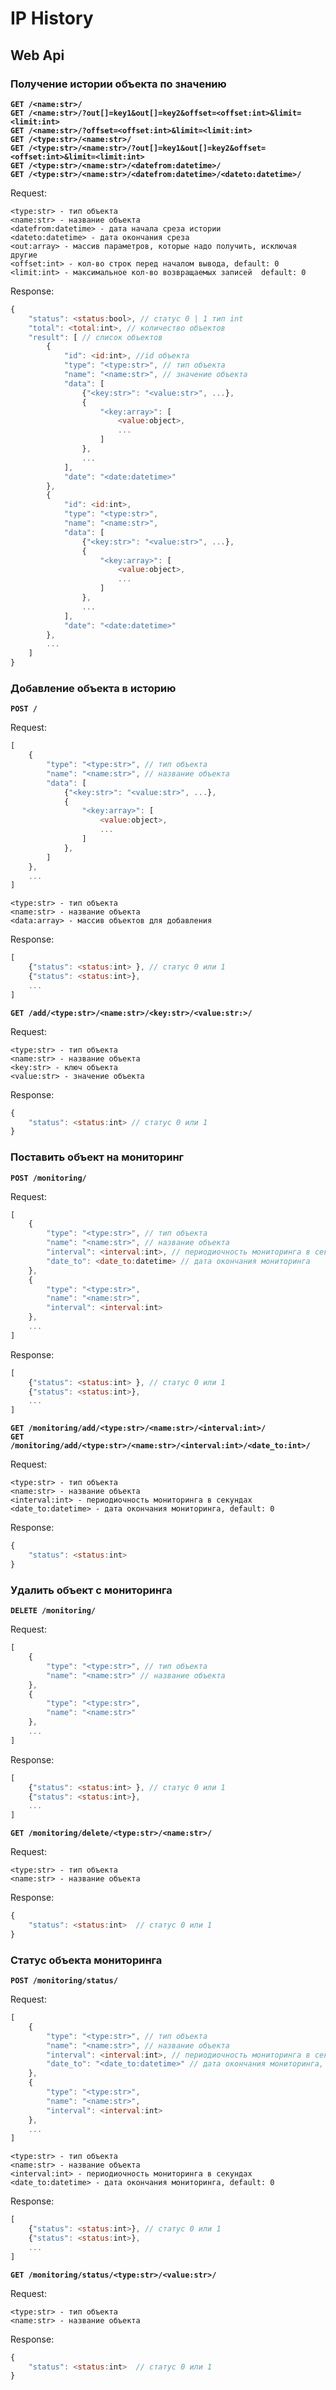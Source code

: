 # IP History

## Web Api

### Получение истории объекта по значению

**`GET /<name:str>/`**  
**`GET /<name:str>/?out[]=key1&out[]=key2&offset=<offset:int>&limit=<limit:int>`**  
**`GET /<name:str>/?offset=<offset:int>&limit=<limit:int>`**  
**`GET /<type:str>/<name:str>/`**  
**`GET /<type:str>/<name:str>/?out[]=key1&out[]=key2&offset=<offset:int>&limit=<limit:int>`**  
**`GET /<type:str>/<name:str>/<datefrom:datetime>/`**  
**`GET /<type:str>/<name:str>/<datefrom:datetime>/<dateto:datetime>/`**

Request:

    <type:str> - тип объекта
    <name:str> - название объекта
    <datefrom:datetime> - дата начала среза истории
    <dateto:datetime> - дата окончания среза
    <out:array> - массив параметров, которые надо получить, исключая другие
    <offset:int> - кол-во строк перед началом вывода, default: 0
    <limit:int> - максимальное кол-во возвращаемых записей  default: 0

Response:
```js
{
    "status": <status:bool>, // статус 0 | 1 тип int
    "total": <total:int>, // количество объектов
    "result": [ // список объектов
        {
            "id": <id:int>, //id объекта
            "type": "<type:str>", // тип объекта
            "name": "<name:str>", // значение объекта
            "data": [
                {"<key:str>": "<value:str>", ...},
                {
                    "<key:array>": [
                        <value:object>,
                        ...
                    ]
                },
                ...
            ],
            "date": "<date:datetime>"
        },
        {
            "id": <id:int>,
            "type": "<type:str>",
            "name": "<name:str>",
            "data": [
                {"<key:str>": "<value:str>", ...},
                {
                    "<key:array>": [
                        <value:object>,
                        ...
                    ]
                },
                ...
            ],
            "date": "<date:datetime>"
        },
        ...
    ]
}
```

### Добавление объекта в историю

**`POST /`**

Request:

```js
[
    {
        "type": "<type:str>", // тип объекта
        "name": "<name:str>", // название объекта
        "data": [
            {"<key:str>": "<value:str>", ...},
            {
                "<key:array>": [
                    <value:object>,
                    ...
                ]
            },
        ]
    },
    ...
]
```

    <type:str> - тип объекта
    <name:str> - название объекта
    <data:array> - массив объектов для добавления


Response:

```js
[
    {"status": <status:int> }, // статус 0 или 1
    {"status": <status:int>},
    ...
]
```

**`GET /add/<type:str>/<name:str>/<key:str>/<value:str:>/`**

Request:

    <type:str> - тип объекта
    <name:str> - название объекта
    <key:str> - ключ объекта
    <value:str> - значение объекта

Response:

```js
{
    "status": <status:int> // статус 0 или 1
}
```

### Поставить объект на мониторинг

**`POST /monitoring/`**

Request:

```js
[
    {
        "type": "<type:str>", // тип объекта
        "name": "<name:str>", // название объекта
        "interval": <interval:int>, // периодиочность мониторинга в секундах
        "date_to": <date_to:datetime> // дата окончания мониторинга
    },
    {
        "type": "<type:str>",
        "name": "<name:str>",
        "interval": <interval:int>
    },
    ...
]
```

Response:

```js
[
    {"status": <status:int> }, // статус 0 или 1
    {"status": <status:int>},
    ...
]
```

**`GET /monitoring/add/<type:str>/<name:str>/<interval:int>/`**  
**`GET /monitoring/add/<type:str>/<name:str>/<interval:int>/<date_to:int>/`**

Request:

    <type:str> - тип объекта
    <name:str> - название объекта
    <interval:int> - периодиочность мониторинга в секундах
    <date_to:datetime> - дата окончания мониторинга, default: 0

Response:

```js
{
    "status": <status:int>
}
```

### Удалить объект с мониторинга

**`DELETE /monitoring/`**

Request:

```js
[
    {
        "type": "<type:str>", // тип объекта
        "name": "<name:str>" // название объекта
    },
    {
        "type": "<type:str>",
        "name": "<name:str>"
    },
    ...
]
```

Response:

```js
[
    {"status": <status:int> }, // статус 0 или 1
    {"status": <status:int>},
    ...
]
```

**`GET /monitoring/delete/<type:str>/<name:str>/`**

Request:

    <type:str> - тип объекта
    <name:str> - название объекта

Response:

```js
{
    "status": <status:int>  // статус 0 или 1
}
```

### Статус объекта мониторинга

**`POST /monitoring/status/`**

Request:

```js
[
    {
        "type": "<type:str>", // тип объекта
        "name": "<name:str>", // название объекта
        "interval": <interval:int>, // периодиочность мониторинга в секундах
        "date_to": "<date_to:datetime>" // дата окончания мониторинга, default: 0
    },
    {
        "type": "<type:str>",
        "name": "<name:str>",
        "interval": <interval:int>
    },
    ...
]
```

    <type:str> - тип объекта
    <name:str> - название объекта
    <interval:int> - периодиочность мониторинга в секундах
    <date_to:datetime> - дата окончания мониторинга, default: 0

Response:

```js
[
    {"status": <status:int>}, // статус 0 или 1
    {"status": <status:int>},
    ...
]
```

**`GET /monitoring/status/<type:str>/<value:str>/`**

Request:

    <type:str> - тип объекта
    <name:str> - название объекта

Response:

```js
{
    "status": <status:int>  // статус 0 или 1
}
```
